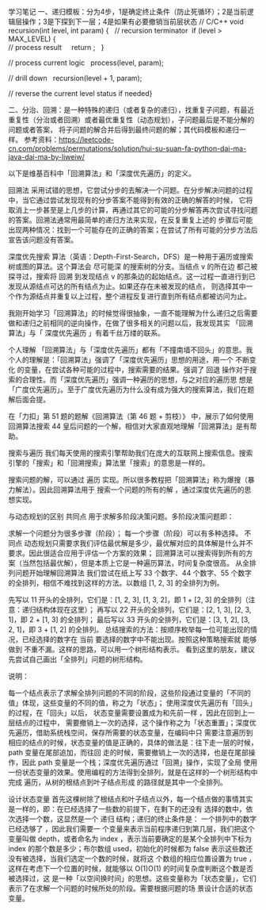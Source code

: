 学习笔记
一、递归模板：分为4步，1是确定终止条件（防止死循环）；2是当前逻辑层操作；3是下探到下一层；4是如果有必要撤销当前层状态
// C/C++
void recursion(int level, int param) {   
// recursion terminator  
if (level > MAX_LEVEL) {     
// process result     
	return ;   
	} 
	
// process current logic  
process(level, param);  

// drill down   
recursion(level + 1, param); 

// reverse the current level status if needed}

二、分治、回溯：是一种特殊的递归（或者复杂的递归），找重复子问题，有最近重复性（分治或者回溯）或者最优重复性（动态规划），子问题最后是不能分解的问题或者答案，
将子问题的解合并后得到最终问题的解；其代码模板和递归一样。
参考资料：https://leetcode-cn.com/problems/permutations/solution/hui-su-suan-fa-python-dai-ma-java-dai-ma-by-liweiw/


以下是维基百科中「回溯算法」和「深度优先遍历」的定义。

回溯法 采用试错的思想，它尝试分步的去解决一个问题。在分步解决问题的过程中，当它通过尝试发现现有的分步答案不能得到有效的正确的解答的时候，
它将取消上一步甚至是上几步的计算，再通过其它的可能的分步解答再次尝试寻找问题的答案。回溯法通常用最简单的递归方法来实现，在反复重复上述的
步骤后可能出现两种情况：找到一个可能存在的正确的答案；在尝试了所有可能的分步方法后宣告该问题没有答案。

深度优先搜索 算法（英语：Depth-First-Search，DFS）是一种用于遍历或搜索树或图的算法。这个算法会 尽可能深 的搜索树的分支。当结点 v 的所在边
都己被探寻过，搜索将 回溯 到发现结点 v 的那条边的起始结点。这一过程一直进行到已发现从源结点可达的所有结点为止。如果还存在未被发现的结点，
则选择其中一个作为源结点并重复以上过程，整个进程反复进行直到所有结点都被访问为止。


我刚开始学习「回溯算法」的时候觉得很抽象，一直不能理解为什么递归之后需要做和递归之前相同的逆向操作，在做了很多相关的问题以后，我发现其实
「回溯算法」与「 深度优先遍历 」有着千丝万缕的联系。

个人理解
「回溯算法」与「深度优先遍历」都有「不撞南墙不回头」的意思。我个人的理解是：「回溯算法」强调了「深度优先遍历」思想的用途，用一个 不断变化
 的变量，在尝试各种可能的过程中，搜索需要的结果。强调了 回退 操作对于搜索的合理性。而「深度优先遍历」强调一种遍历的思想，与之对应的遍历思
 想是「广度优先遍历」。至于广度优先遍历为什么没有成为强大的搜索算法，我们在题解后面会提。

在「力扣」第 51 题的题解《回溯算法（第 46 题 + 剪枝）》 中，展示了如何使用回溯算法搜索 44 皇后问题的一个解，相信对大家直观地理解「回溯算法」是有帮助。

搜索与遍历
我们每天使用的搜索引擎帮助我们在庞大的互联网上搜索信息。搜索引擎的「搜索」和「回溯搜索」算法里「搜索」的意思是一样的。

搜索问题的解，可以通过 遍历 实现。所以很多教程把「回溯算法」称为爆搜（暴力解法）。因此回溯算法用于 搜索一个问题的所有的解 ，通过深度优先遍历的思想实现。

与动态规划的区别
共同点
用于求解多阶段决策问题。多阶段决策问题即：

求解一个问题分为很多步骤（阶段）；
每一个步骤（阶段）可以有多种选择。
不同点
动态规划只需要求我们评估最优解是多少，最优解对应的具体解是什么并不要求。因此很适合应用于评估一个方案的效果；
回溯算法可以搜索得到所有的方案（当然包括最优解），但是本质上它是一种遍历算法，时间复杂度很高。
从全排列问题开始理解回溯算法
我们尝试在纸上写 33 个数字、44 个数字、55 个数字的全排列，相信不难找到这样的方法。以数组 [1, 2, 3] 的全排列为例。

先写以 11 开头的全排列，它们是：[1, 2, 3], [1, 3, 2]，即 1 + [2, 3] 的全排列（注意：递归结构体现在这里）；
再写以 22 开头的全排列，它们是：[2, 1, 3], [2, 3, 1]，即 2 + [1, 3] 的全排列；
最后写以 33 开头的全排列，它们是：[3, 1, 2], [3, 2, 1]，即 3 + [1, 2] 的全排列。
总结搜索的方法：按顺序枚举每一位可能出现的情况，已经选择的数字在 当前 要选择的数字中不能出现。按照这种策略搜索就
能够做到 不重不漏。这样的思路，可以用一个树形结构表示。
看到这里的朋友，建议先尝试自己画出「全排列」问题的树形结构。

说明：

每一个结点表示了求解全排列问题的不同的阶段，这些阶段通过变量的「不同的值」体现，这些变量的不同的值，称之为「状态」；
使用深度优先遍历有「回头」的过程，在「回头」以后， 状态变量需要设置成为和先前一样 ，因此在回到上一层结点的过程中，
需要撤销上一次的选择，这个操作称之为「状态重置」；深度优先遍历，借助系统栈空间，保存所需要的状态变量，在编码中只
需要注意遍历到相应的结点的时候，状态变量的值是正确的，具体的做法是：往下走一层的时候，path 变量在尾部追加，而往回
走的时候，需要撤销上一次的选择，也是在尾部操作，因此 path 变量是一个栈；深度优先遍历通过「回溯」操作，实现了全局
使用一份状态变量的效果。使用编程的方法得到全排列，就是在这样的一个树形结构中完成 遍历，从树的根结点到叶子结点形成
的路径就是其中一个全排列。

设计状态变量
首先这棵树除了根结点和叶子结点以外，每一个结点做的事情其实是一样的，即：在已经选择了一些数的前提下，在剩下的还没有
选择的数中，依次选择一个数，这显然是一个 递归 结构；递归的终止条件是： 一个排列中的数字已经选够了 ，因此我们需要一
个变量来表示当前程序递归到第几层，我们把这个变量叫做 depth，或者命名为 index ，表示当前要确定的是某个全排列中下标为
 index 的那个数是多少；布尔数组 used，初始化的时候都为 false 表示这些数还没有被选择，当我们选定一个数的时候，就将这
 个数组的相应位置设置为 true ，这样在考虑下一个位置的时候，就能够以 O(1)O(1) 的时间复杂度判断这个数是否被选择过，这
 是一种「以空间换时间」的思想。这些变量称为「状态变量」，它们表示了在求解一个问题的时候所处的阶段。需要根据问题的场
 景设计合适的状态变量。



